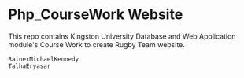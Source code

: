 # Php_CourseWork Website

This repo contains Kingston University Database and Web Application module's Course Work to create Rugby Team website.

`RainerMichaelKennedy`   
`TalhaEryasar`

